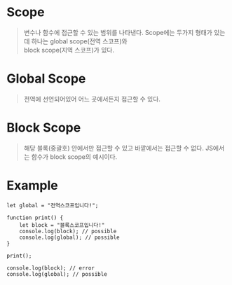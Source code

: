 # Scope
> 변수나 함수에 접근할 수 있는 범위를 나타낸다.
> Scope에는 두가지 형태가 있는데 하나는 global scope(전역 스코프)와  
> block scope(지역 스코프)가 있다.

# Global Scope
> 전역에 선언되어있어 어느 곳에서든지 접근할 수 있다.

# Block Scope
> 해당 블록(중괄호) 안에서만 접근할 수 있고 바깥에서는 접근할 수 없다.
> JS에서는 함수가 block scope의 예시이다.

# Example
```
let global = "전역스코프입니다!";

function print() {
    let block = "블록스코프입니다!"
    console.log(block); // possible
    console.log(global); // possible
}

print();

console.log(block); // error
console.log(global); // possible
```
